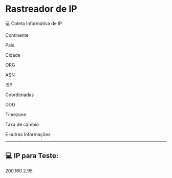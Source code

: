 # Rastreador de IP
💻 Coleta Informativa de IP

Continente

País

Cidade

ORG

ASN

ISP

Coordenadas

DDD

Timezone

Taxa de câmbio 

E outras Informações

-------------------------

💻 IP para Teste:
-----
200.160.2.95



